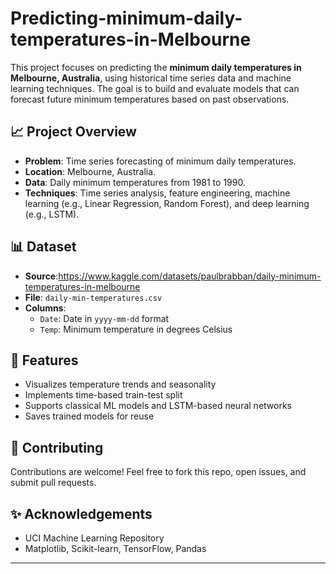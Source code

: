 # Predicting-minimum-daily-temperatures-in-Melbourne


This project focuses on predicting the **minimum daily temperatures in Melbourne, Australia**, using historical time series data and machine learning techniques. The goal is to build and evaluate models that can forecast future minimum temperatures based on past observations.

## 📈 Project Overview

- **Problem**: Time series forecasting of minimum daily temperatures.
- **Location**: Melbourne, Australia.
- **Data**: Daily minimum temperatures from 1981 to 1990.
- **Techniques**: Time series analysis, feature engineering, machine learning (e.g., Linear Regression, Random Forest), and deep learning (e.g., LSTM).

## 📊 Dataset

- **Source**:https://www.kaggle.com/datasets/paulbrabban/daily-minimum-temperatures-in-melbourne
- **File**: `daily-min-temperatures.csv`
- **Columns**:
  - `Date`: Date in `yyyy-mm-dd` format
  - `Temp`: Minimum temperature in degrees Celsius


## 📌 Features

- Visualizes temperature trends and seasonality
- Implements time-based train-test split
- Supports classical ML models and LSTM-based neural networks
- Saves trained models for reuse


## 🤝 Contributing

Contributions are welcome! Feel free to fork this repo, open issues, and submit pull requests.

## ✨ Acknowledgements

- UCI Machine Learning Repository
- Matplotlib, Scikit-learn, TensorFlow, Pandas

---

```
